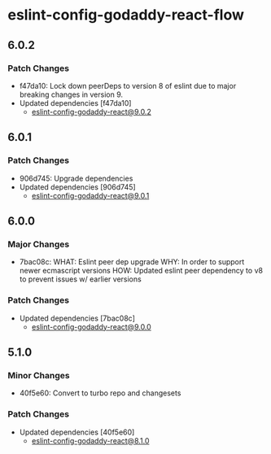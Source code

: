 # eslint-config-godaddy-react-flow

## 6.0.2

### Patch Changes

- f47da10: Lock down peerDeps to version 8 of eslint due to major breaking changes in version 9.
- Updated dependencies [f47da10]
  - eslint-config-godaddy-react@9.0.2

## 6.0.1

### Patch Changes

- 906d745: Upgrade dependencies
- Updated dependencies [906d745]
  - eslint-config-godaddy-react@9.0.1

## 6.0.0

### Major Changes

- 7bac08c: WHAT: Eslint peer dep upgrade
  WHY: In order to support newer ecmascript versions
  HOW: Updated eslint peer dependency to v8 to prevent issues w/ earlier versions

### Patch Changes

- Updated dependencies [7bac08c]
  - eslint-config-godaddy-react@9.0.0

## 5.1.0

### Minor Changes

- 40f5e60: Convert to turbo repo and changesets

### Patch Changes

- Updated dependencies [40f5e60]
  - eslint-config-godaddy-react@8.1.0
